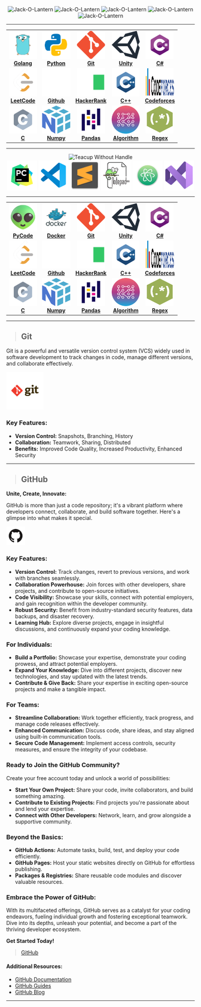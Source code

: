 <div align="center">
<img src="https://user-images.githubusercontent.com/74038190/216121919-60befe4d-11c6-4227-8992-35221d12ff54.png" alt="Jack-O-Lantern" width="50" />
<img src="https://user-images.githubusercontent.com/74038190/216121919-60befe4d-11c6-4227-8992-35221d12ff54.png" alt="Jack-O-Lantern" width="80" />
<img src="https://user-images.githubusercontent.com/74038190/216121919-60befe4d-11c6-4227-8992-35221d12ff54.png" alt="Jack-O-Lantern" width="110" />
<img src="https://user-images.githubusercontent.com/74038190/216121919-60befe4d-11c6-4227-8992-35221d12ff54.png" alt="Jack-O-Lantern" width="80" />
<img src="https://user-images.githubusercontent.com/74038190/216121919-60befe4d-11c6-4227-8992-35221d12ff54.png" alt="Jack-O-Lantern" width="50" />
</div>


****
<!-- ALL-TOPICS-LIST:START -->
<!-- prettier-ignore-start -->
<!-- markdownlint-disable -->
<center>
<table>
  <tr>
    <td align="center"><a href="Golang"><img src="images/go.svg" width="75px;" height="75px;" /><br /><b>Golang</b></a></td>
    <td align="center"><a href="https://github.com/asif7707/Python-projects"><img src="images/python.svg" width="75px;" height="75px;" /><br /><b>Python</b></a></td>
    <td align="center"><a href="#Git"><img src="images/git.png" width="75px;" height="75px;" /><br /><b>Git</b></a></td>
    <td align="center"><a href="https://github.com/asif7707/csharp-programming-for-Unity-Game-Development"><img src="images/unity.svg" width="75px;" height="75px;" /><br /><b>Unity</b></a></td>
    <td align="center"><a href="https://github.com/asif7707/Codes/tree/main/C%23"><img src="images/csharp.svg" width="75px;" height="75px;" /><br /><b>C#</b></a></td>
  </tr>
  
   <tr>
    <td align="center"><a href="Leetcode"><img src="images/leetcode.png" width="75px;" height="75px;" /><br /><b>LeetCode</b></a></td>
    <td align="center"><a href="#GitHub"><img src="images/github-light.svg" width="75px;" height="75px;" /><br /><b>Github</b></a></td>
    <td align="center"><a href="HackerRank"><img src="images/hackerrank.svg" width="75px;" height="75px;" /><br /><b>HackerRank</b></a></td>
    <td align="center"><a href="C++"><img src="images/c++.svg" width="75px;" height="75px;" /><br /><b>C++</b></a></td>
    <td align="center"><a href="codeforces"><img src="images/codeforces.svg" width="75px;" height="75px;" /><br /><b>Codeforces</b></a></td>
  </tr>
  
   <tr>
    <td align="center"><a href="C program"><img src="images/c.svg" width="75px;" height="75px;" /><br /><b>C</b></a></td>
    <td align="center"><a href="python gfg/Python Numpy"><img src="images/numpy-1.svg" width="75px;" height="75px;" /><br /><b>Numpy</b></a></td>
    <td align="center"><a href="python gfg/Python Pandas"><img src="images/Pandas_mark.svg" width="75px;" height="75px;" /><br /><b>Pandas</b></a></td>
    <td align="center"><a href="Algorithms"><img src="images/algorithm.png" width="75px;" height="75px;" /><br /><b>Algorithm</b></a></td>
    <td align="center"><a href="HackerRank/HackerRank Regex Solutions"><img src="images/regex.png" width="75px;" height="75px;" /><br /><b>Regex</b></a></td>
  </tr>
   
</table>
</center>
<!-- markdownlint-enable -->
<!-- prettier-ignore-end -->
<!-- ALL-TOPICS-LIST:END -->

****

<div align="center">
<img src="https://user-images.githubusercontent.com/74038190/216120974-24a76b31-7f39-41f1-a38f-b3c1377cc612.png" alt="Teacup Without Handle" width="100" />
<br>
<img src="images/pycharm.svg" width="80" />
<img src="images/vscode.svg" width="80" />
<img src="images/sublime.svg" width="80" />
<img src="images/notepad++.png" width="80" />
<img src="images/atom.svg" width="80" />
<img src="images/vs-studio.svg" width="80" />

</div>

****

<!-- ALL-TOPICS-LIST:START -->
<!-- prettier-ignore-start -->
<!-- markdownlint-disable -->
<center>
<table>
  <tr>
    <td align="center"><a href="https://github.com/asif7707/Python-code"><img src="images/alien.png" width="75px;" height="75px;" /><br /><b>PyCode</b></a></td>
    <td align="center"><a href="https://github.com/asif7707/Python-projects"><img src="images/docker.svg" width="75px;" height="75px;" /><br /><b>Docker</b></a></td>
    <td align="center"><a href="#Git"><img src="images/git.png" width="75px;" height="75px;" /><br /><b>Git</b></a></td>
    <td align="center"><a href="https://github.com/asif7707/csharp-programming-for-Unity-Game-Development"><img src="images/unity.svg" width="75px;" height="75px;" /><br /><b>Unity</b></a></td>
    <td align="center"><a href="https://github.com/asif7707/Codes/tree/main/C%23"><img src="images/csharp.svg" width="75px;" height="75px;" /><br /><b>C#</b></a></td>
  </tr>
  
   <tr>
    <td align="center"><a href="Leetcode"><img src="images/leetcode.png" width="75px;" height="75px;" /><br /><b>LeetCode</b></a></td>
    <td align="center"><a href="#GitHub"><img src="images/github-light.svg" width="75px;" height="75px;" /><br /><b>Github</b></a></td>
    <td align="center"><a href="HackerRank"><img src="images/hackerrank.svg" width="75px;" height="75px;" /><br /><b>HackerRank</b></a></td>
    <td align="center"><a href="C++"><img src="images/c++.svg" width="75px;" height="75px;" /><br /><b>C++</b></a></td>
    <td align="center"><a href="codeforces"><img src="images/codeforces.svg" width="75px;" height="75px;" /><br /><b>Codeforces</b></a></td>
  </tr>
  
   <tr>
    <td align="center"><a href="C program"><img src="images/c.svg" width="75px;" height="75px;" /><br /><b>C</b></a></td>
    <td align="center"><a href="python gfg/Python Numpy"><img src="images/numpy-1.svg" width="75px;" height="75px;" /><br /><b>Numpy</b></a></td>
    <td align="center"><a href="python gfg/Python Pandas"><img src="images/Pandas_mark.svg" width="75px;" height="75px;" /><br /><b>Pandas</b></a></td>
    <td align="center"><a href="Algorithms"><img src="images/algorithm.png" width="75px;" height="75px;" /><br /><b>Algorithm</b></a></td>
    <td align="center"><a href="HackerRank/HackerRank Regex Solutions"><img src="images/regex.png" width="75px;" height="75px;" /><br /><b>Regex</b></a></td>
  </tr>
   
</table>
</center>
<!-- markdownlint-enable -->
<!-- prettier-ignore-end -->
<!-- ALL-TOPICS-LIST:END -->

****
> ## Git 
Git is a powerful and versatile version control system (VCS) widely used in software development to track changes in code, manage different versions, and collaborate effectively.

<a href="https://git-scm.com/"><img src="images/git.svg" alt="Jack-O-Lantern" width="100" /></a>
### Key Features:

* **Version Control:** Snapshots, Branching, History
* **Collaboration:** Teamwork, Sharing, Distributed
* **Benefits:** Improved Code Quality, Increased Productivity, Enhanced Security

****
> ## GitHub

**Unite, Create, Innovate:**

GitHub is more than just a code repository; it's a vibrant platform where developers connect, collaborate, and build software together. Here's a glimpse into what makes it special.

<a href="https://github.com/asif7707"><img src="images/github.svg" alt="Jack-O-Lantern" width="50" /></a>

### Key Features:

* **Version Control:** Track changes, revert to previous versions, and work with branches seamlessly.
* **Collaboration Powerhouse:** Join forces with other developers, share projects, and contribute to open-source initiatives.
* **Code Visibility:** Showcase your skills, connect with potential employers, and gain recognition within the developer community.
* **Robust Security:** Benefit from industry-standard security features, data backups, and disaster recovery.
* **Learning Hub:** Explore diverse projects, engage in insightful discussions, and continuously expand your coding knowledge.

### For Individuals:

* **Build a Portfolio:** Showcase your expertise, demonstrate your coding prowess, and attract potential employers.
* **Expand Your Knowledge:** Dive into different projects, discover new technologies, and stay updated with the latest trends.
* **Contribute & Give Back:** Share your expertise in exciting open-source projects and make a tangible impact.

### For Teams:

* **Streamline Collaboration:** Work together efficiently, track progress, and manage code releases effectively.
* **Enhanced Communication:** Discuss code, share ideas, and stay aligned using built-in communication tools.
* **Secure Code Management:** Implement access controls, security measures, and ensure the integrity of your codebase.

### Ready to Join the GitHub Community?

Create your free account today and unlock a world of possibilities:

* **Start Your Own Project:** Share your code, invite collaborators, and build something amazing.
* **Contribute to Existing Projects:** Find projects you're passionate about and lend your expertise.
* **Connect with Other Developers:** Network, learn, and grow alongside a supportive community.

### Beyond the Basics:

* **GitHub Actions:** Automate tasks, build, test, and deploy your code efficiently.
* **GitHub Pages:** Host your static websites directly on GitHub for effortless publishing.
* **Packages & Registries:** Share reusable code modules and discover valuable resources.

### Embrace the Power of GitHub:

With its multifaceted offerings, GitHub serves as a catalyst for your coding endeavors, fueling individual growth and fostering exceptional teamwork. Dive into its depths, unleash your potential, and become a part of the thriving developer ecosystem.

**Get Started Today!**

> [GitHub](https://github.com/signup)

#### Additional Resources:

* [GitHub Documentation](https://docs.github.com/)
* [GitHub Guides](https://guides.github.com/)
* [GitHub Blog](https://github.blog/)

****
